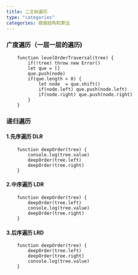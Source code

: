 ```yaml
---
title: 二叉树遍历
type: "categories"
categories: 数据结构和算法
---
```


### 广度遍历（一层一层的遍历)

```
	function levelOrderTraversal(tree) {
		if(!tree) throw new Error()
		let que = []
		que.push(node)
		if(que.length > 0) {
			let node  = que.shift()
			if(node.left) que.push(node.left)
			if(node.right) que.push(node.right)
		}
	}
```
### 递归遍历

#### 1.先序遍历 DLR
```
	function deepOrder(tree) {
		console.log(tree.value)
		deepOrder(tree.left)
		deepOrder(tree.right)
	}
```
#### 2.中序遍历 LDR
```
	function deepOrder(tree) {
		deepOrder(tree.left)
		console.log(tree.value)
		deepOrder(tree.right)
	}
```
#### 3.后序遍历 LRD
```
	function deepOrder(tree) {
		deepOrder(tree.left)
		deepOrder(tree.right)
		console.log(tree.value)
	}
```
